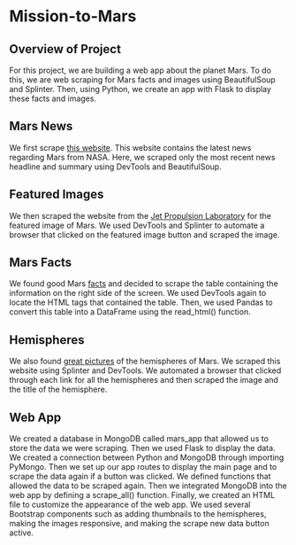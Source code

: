# Mission-to-Mars

## Overview of Project

For this project, we are building a web app about the planet Mars. To do this, we are web scraping for Mars facts and images using BeautifulSoup and Splinter. Then, using Python, we create an app with Flask to display these facts and images. 

## Mars News

We first scrape [this website](https://redplanetscience.com/). This website contains the latest news regarding Mars from NASA. Here, we scraped only the most recent news headline and summary using DevTools and BeautifulSoup. 

## Featured Images

We then scraped the website from the [Jet Propulsion Laboratory](https://spaceimages-mars.com/) for the featured image of Mars. We used DevTools and Splinter to automate a browser that clicked on the featured image button and scraped the image. 

## Mars Facts

We found good Mars [facts](https://galaxyfacts-mars.com/) and decided to scrape the table containing the information on the right side of the screen. We used DevTools again to locate the HTML tags that contained the table. Then, we used Pandas to convert this table into a DataFrame using the read_html() function. 

## Hemispheres

We also found [great pictures](https://astrogeology.usgs.gov/search/results?q=hemisphere+enhanced&k1=target&v1=Mars) of the hemispheres of Mars. We scraped this website using Splinter and DevTools. We automated a browser that clicked through each link for all the hemispheres and then scraped the image and the title of the hemisphere.

## Web App

We created a database in MongoDB called mars_app that allowed us to store the data we were scraping. Then we used Flask to display the data. We created a connection between Python and MongoDB through importing PyMongo. Then we set up our app routes to display the main page and to scrape the data again if a button was clicked. We defined functions that allowed the data to be scraped again. Then we integrated MongoDB into the web app by defining a scrape_all() function. Finally, we created an HTML file to customize the appearance of the web app. We used several Bootstrap components such as adding thumbnails to the hemispheres, making the images responsive, and making the scrape new data button active. 
